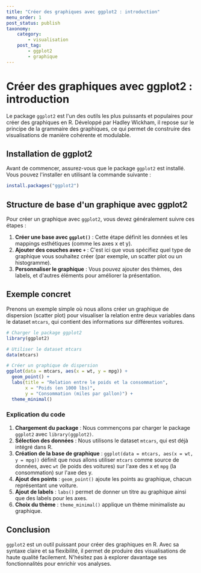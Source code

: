 ```yaml
---
title: "Créer des graphiques avec ggplot2 : introduction"
menu_order: 1
post_status: publish
taxonomy:
    category:
        - visualisation
    post_tag:
        - ggplot2
        - graphique
---
```


# Créer des graphiques avec ggplot2 : introduction

Le package `ggplot2` est l'un des outils les plus puissants et populaires pour créer des graphiques en R. Développé par Hadley Wickham, il repose sur le principe de la grammaire des graphiques, ce qui permet de construire des visualisations de manière cohérente et modulable.

## Installation de ggplot2

Avant de commencer, assurez-vous que le package `ggplot2` est installé. Vous pouvez l'installer en utilisant la commande suivante :

```R
install.packages("ggplot2")
```

## Structure de base d'un graphique avec ggplot2

Pour créer un graphique avec `ggplot2`, vous devez généralement suivre ces étapes :

1. **Créer une base avec `ggplot()`** : Cette étape définit les données et les mappings esthétiques (comme les axes x et y).
2. **Ajouter des couches avec `+`** : C'est ici que vous spécifiez quel type de graphique vous souhaitez créer (par exemple, un scatter plot ou un histogramme).
3. **Personnaliser le graphique** : Vous pouvez ajouter des thèmes, des labels, et d'autres éléments pour améliorer la présentation.

## Exemple concret

Prenons un exemple simple où nous allons créer un graphique de dispersion (scatter plot) pour visualiser la relation entre deux variables dans le dataset `mtcars`, qui contient des informations sur différentes voitures.

```R
# Charger le package ggplot2
library(ggplot2)

# Utiliser le dataset mtcars
data(mtcars)

# Créer un graphique de dispersion
ggplot(data = mtcars, aes(x = wt, y = mpg)) +
  geom_point() +
  labs(title = "Relation entre le poids et la consommation",
       x = "Poids (en 1000 lbs)",
       y = "Consommation (miles par gallon)") +
  theme_minimal()
```

### Explication du code

1. **Chargement du package** : Nous commençons par charger le package `ggplot2` avec `library(ggplot2)`.
2. **Sélection des données** : Nous utilisons le dataset `mtcars`, qui est déjà intégré dans R.
3. **Création de la base de graphique** : `ggplot(data = mtcars, aes(x = wt, y = mpg))` définit que nous allons utiliser `mtcars` comme source de données, avec `wt` (le poids des voitures) sur l'axe des x et `mpg` (la consommation) sur l'axe des y.
4. **Ajout des points** : `geom_point()` ajoute les points au graphique, chacun représentant une voiture.
5. **Ajout de labels** : `labs()` permet de donner un titre au graphique ainsi que des labels pour les axes.
6. **Choix du thème** : `theme_minimal()` applique un thème minimaliste au graphique.

## Conclusion

`ggplot2` est un outil puissant pour créer des graphiques en R. Avec sa syntaxe claire et sa flexibilité, il permet de produire des visualisations de haute qualité facilement. N'hésitez pas à explorer davantage ses fonctionnalités pour enrichir vos analyses.

